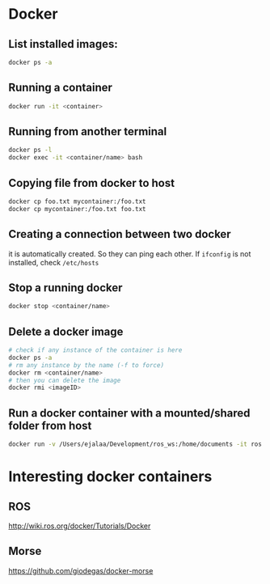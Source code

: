 # Docker

## List installed images:

```bash
docker ps -a
```

## Running a container

```bash
docker run -it <container>
```

## Running from another terminal

```bash
docker ps -l
docker exec -it <container/name> bash
```

## Copying file from docker to host

```bash
docker cp foo.txt mycontainer:/foo.txt
docker cp mycontainer:/foo.txt foo.txt
```

## Creating a connection between two docker

it is automatically created. So they can ping each other.
If `ifconfig` is not installed, check `/etc/hosts`

## Stop a running docker

```bash
docker stop <container/name>
```

## Delete a docker image

```bash
# check if any instance of the container is here
docker ps -a
# rm any instance by the name (-f to force)
docker rm <container/name>
# then you can delete the image
docker rmi <imageID>
```

## Run a docker container with a mounted/shared folder from host

```bash
docker run -v /Users/ejalaa/Development/ros_ws:/home/documents -it ros
```

# Interesting docker containers

## ROS

http://wiki.ros.org/docker/Tutorials/Docker

## Morse

https://github.com/giodegas/docker-morse
